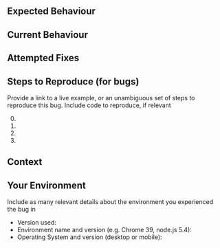<!--
  TITLE:
    Provide a general summary of your changes in the Title above.

  LABELS:
    Please add appropriate labels to your PR.
    If you've made changes to a specific package, please make sure to select
    the corresponding label.
-->

## Expected Behaviour
<!--
  If you're describing a bug, tell us what should happen.
  If you're suggesting a change/improvement, tell us how it should work.
-->


## Current Behaviour
<!--
  If describing a bug, tell us what happens instead of the expected behaviour.
  If suggesting a change/improvement, explain the difference from current behaviour.
-->


## Attempted Fixes
<!--
  What have you tried to resolve this issue?
  What have you done to mitigate this problem within your own application?
-->


## Steps to Reproduce (for bugs)

Provide a link to a live example, or an unambiguous set of steps to
reproduce this bug. Include code to reproduce, if relevant

0.
0.
0.
0.

## Context
<!--
  How has this issue affected you?
  Why is this change required?
  What problem does it solve?
  What program is it supporting? e.g. Toolkit evolution / Sky Mobile.
-->


## Your Environment

Include as many relevant details about the environment you experienced the bug in

* Version used:
* Environment name and version (e.g. Chrome 39, node.js 5.4):
* Operating System and version (desktop or mobile):
